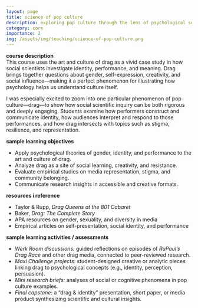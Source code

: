 ```yaml
---
layout: page
title: science of pop culture
description: exploring pop culture through the lens of psychological science
category: core
importance: 2
img: /assets/img/teaching/science-of-pop-culture.png
---
```


**course description**  
This course uses the art and culture of drag as a vivid case study in how social scientists investigate identity, performance, and meaning. Drag brings together questions about gender, self-expression, creativity, and social influence—making it a perfect phenomenon for illustrating how psychology helps us understand culture itself.  

I was especially excited to zoom into one particular phenomenon of pop culture—drag—to show how social scientific inquiry can be both rigorous and deeply engaging. Students examine how performers construct and communicate identity, how audiences interpret and respond to those performances, and how drag intersects with topics such as stigma, resilience, and representation.

**sample learning objectives**  
- Apply psychological theories of gender, identity, and performance to the art and culture of drag.  
- Analyze drag as a site of social learning, creativity, and resistance.  
- Evaluate empirical studies on media representation, stigma, and community belonging.  
- Communicate research insights in accessible and creative formats.

**resources i reference**  
- Taylor & Rupp, *Drag Queens at the 801 Cabaret*  
- Baker, *Drag: The Complete Story*  
- APA resources on gender, sexuality, and diversity in media  
- Empirical articles on self-presentation, social identity, and performance  

**sample learning activities / assessments**  
- *Werk Room discussions:* guided reflections on episodes of *RuPaul’s Drag Race* and other drag media, connected to peer-reviewed research.  
- *Maxi Challenge projects:* student-designed creative or analytic pieces linking drag to psychological concepts (e.g., identity, perception, persuasion).  
- *Mini research briefs:* analyses of social or cognitive phenomena in pop culture examples.  
- *Final capstone:* a “drag & identity” presentation, short paper, or media product synthesizing scientific and cultural insights.
